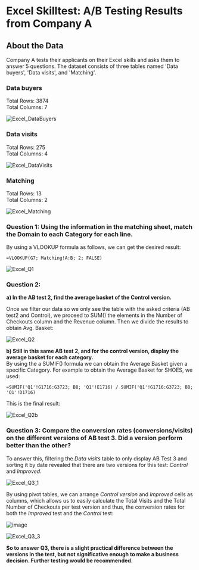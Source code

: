 # Excel Skilltest: A/B Testing Results from Company A
## About the Data
Company A tests their applicants on their Excel skills and asks them to answer 5 questions. The dataset consists of three tables named 'Data buyers', 'Data visits', and 'Matching'.

### Data buyers

Total Rows: 3874  
Total Columns: 7

![Excel_DataBuyers](https://github.com/zefrios/data-analyst-portfolio_cesar-frias/assets/83305620/5a36da00-0a8a-4ad7-98b5-7f3a8e33bf62)

### Data visits
Total Rows: 275  
Total Columns: 4  

![Excel_DataVisits](https://github.com/zefrios/data-analyst-portfolio_cesar-frias/assets/83305620/8c255653-ad48-41d0-b888-4ff9e7e53b36)

### Matching
Total Rows: 13  
Total Columns: 2  

![Excel_Matching](https://github.com/zefrios/data-analyst-portfolio_cesar-frias/assets/83305620/420de7b0-ffd1-4e05-830d-81a40b12a42f)


### Question 1: Using the information in the matching sheet, match the Domain to each Category for each line.
By using a VLOOKUP formula as follows, we can get the desired result:  
```Excel
=VLOOKUP(G7; Matching!A:B; 2; FALSE)
```
![Excel_Q1](https://github.com/zefrios/data-analyst-portfolio_cesar-frias/assets/83305620/2f317417-7cf4-43b3-8ed1-306a43c0227f)

### Question 2: 
**a) In the AB test 2, find the average basket of the Control version.**  

Once we filter our data so we only see the table with the asked criteria (AB test2 and Control), we proceed to SUM() the elements in the Number of Checkouts column and the Revenue column. Then we divide the results to obtain Avg. Basket:  

![Excel_Q2](https://github.com/zefrios/data-analyst-portfolio_cesar-frias/assets/83305620/33d3a866-a0f7-4a67-b4d5-3eabcf8adc97)

**b) Still in this same AB test 2, and for the control version, display the average basket for each category.**  
By using the a SUMIF() formula we can obtain the Average Basket given a specific Category. For example to obtain the Average Basket for SHOES, we used:
```Excel
=SUMIF('Q1'!G1716:G3723; B8; 'Q1'!E1716) / SUMIF('Q1'!G1716:G3723; B8; 'Q1'!D1716)
```
This is the final result:  

![Excel_Q2b](https://github.com/zefrios/data-analyst-portfolio_cesar-frias/assets/83305620/83cb7443-9ae0-4dfd-a59d-c4e5e5de81f7)

### Question 3: Compare the conversion rates (conversions/visits) on the different versions of AB test 3. Did a version perform better than the other?  
To answer this, filtering the *Data visits* table to only display AB Test 3 and sorting it by date revealed that there are two versions for this test: *Control* and *Improved*.  

![Excel_Q3_1](https://github.com/zefrios/data-analyst-portfolio_cesar-frias/assets/83305620/300fd739-6a9d-43dd-aeb3-265f72c26f5f)

By using pivot tables, we can arrange *Control version* and *Improved* cells as columns, which allows us to easily calculate the Total Visits and the Total Number of Checkouts per test version and thus, the conversion rates for both the *Improved* test and the *Control* test:  

![image](https://github.com/zefrios/data-analyst-portfolio_cesar-frias/assets/83305620/21e9dcab-631c-43d4-ab55-a8956aeeea4a)

![Excel_Q3_3](https://github.com/zefrios/data-analyst-portfolio_cesar-frias/assets/83305620/28602173-621d-44f5-8926-6fb1cab87614)

**So to answer Q3, there is a slight practical difference between the versions in the test, but not significative enough to make a business decision. Further testing would be recommended.**

